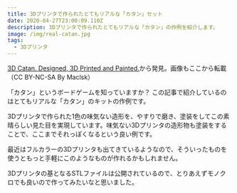 ```yaml
---
title: 3Dプリンタで作られたとてもリアルな「カタン」セット
date: 2020-04-27T23:00:09.110Z
description: 3Dプリンタで作られたとてもリアルな「カタン」の作例を紹介します。
image: /img/real-catan.jpg
tags:
  - 3Dプリンタ
---
```

[3D Catan. Designed, 3D Printed and Painted.](https://www.instructables.com/id/3D-Catan-Designed-3D-Printed-and-Painted/)から発見。画像もここから転載（CC BY-NC-SA By Maclsk）

「カタン」というボードゲームを知っていますか？
この記事で紹介しているのはとてもリアルな「カタン」のキットの作例です。

3Dプリンタで作られた1色の味気ない造形を、やすりで磨き、塗装をしてこの素晴らしい見た目を実現しています。味気ない3Dプリンタの造形物も塗装をすることで、ここまでそれっぽくなるという良い例です。

最近はフルカラーの3Dプリンタも出てきているようなので、そういったものを使うともっと手軽にこのようなものが作れるかもしれません。

3Dプリンタの基となるSTLファイルは公開されているので、とりあえずモノクロでも良いので作ってみたいなと思いました。

